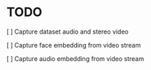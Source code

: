 # TODO

[ ] Capture dataset audio and stereo video

[ ] Capture face embedding from video stream

[ ] Capture audio embedding from video stream
